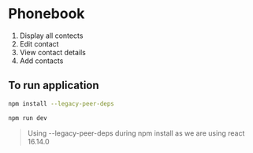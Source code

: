 # Phonebook

1. Display all contects
2. Edit contact
3. View contact details
4. Add contacts


## To run application 
 ```bash
npm install --legacy-peer-deps
```

```bash
npm run dev
```

> Using --legacy-peer-deps during npm install as we are using react 16.14.0 